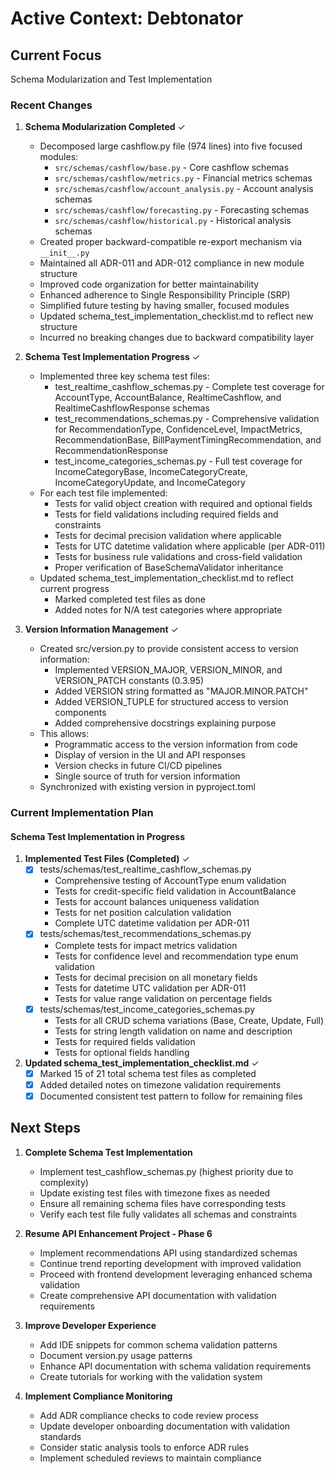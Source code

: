 # Active Context: Debtonator

## Current Focus
Schema Modularization and Test Implementation


### Recent Changes
1. **Schema Modularization Completed** ✓
   - Decomposed large cashflow.py file (974 lines) into five focused modules:
     * `src/schemas/cashflow/base.py` - Core cashflow schemas
     * `src/schemas/cashflow/metrics.py` - Financial metrics schemas
     * `src/schemas/cashflow/account_analysis.py` - Account analysis schemas
     * `src/schemas/cashflow/forecasting.py` - Forecasting schemas
     * `src/schemas/cashflow/historical.py` - Historical analysis schemas
   - Created proper backward-compatible re-export mechanism via `__init__.py`
   - Maintained all ADR-011 and ADR-012 compliance in new module structure
   - Improved code organization for better maintainability
   - Enhanced adherence to Single Responsibility Principle (SRP)
   - Simplified future testing by having smaller, focused modules
   - Updated schema_test_implementation_checklist.md to reflect new structure
   - Incurred no breaking changes due to backward compatibility layer

2. **Schema Test Implementation Progress** ✓
   - Implemented three key schema test files:
     * test_realtime_cashflow_schemas.py - Complete test coverage for AccountType, AccountBalance, RealtimeCashflow, and RealtimeCashflowResponse schemas
     * test_recommendations_schemas.py - Comprehensive validation for RecommendationType, ConfidenceLevel, ImpactMetrics, RecommendationBase, BillPaymentTimingRecommendation, and RecommendationResponse
     * test_income_categories_schemas.py - Full test coverage for IncomeCategoryBase, IncomeCategoryCreate, IncomeCategoryUpdate, and IncomeCategory
   - For each test file implemented:
     * Tests for valid object creation with required and optional fields
     * Tests for field validations including required fields and constraints
     * Tests for decimal precision validation where applicable
     * Tests for UTC datetime validation where applicable (per ADR-011)
     * Tests for business rule validations and cross-field validation
     * Proper verification of BaseSchemaValidator inheritance
   - Updated schema_test_implementation_checklist.md to reflect current progress
     * Marked completed test files as done
     * Added notes for N/A test categories where appropriate

3. **Version Information Management** ✓
   - Created src/version.py to provide consistent access to version information:
     * Implemented VERSION_MAJOR, VERSION_MINOR, and VERSION_PATCH constants (0.3.95)
     * Added VERSION string formatted as "MAJOR.MINOR.PATCH" 
     * Added VERSION_TUPLE for structured access to version components
     * Added comprehensive docstrings explaining purpose
   - This allows:
     * Programmatic access to the version information from code
     * Display of version in the UI and API responses
     * Version checks in future CI/CD pipelines
     * Single source of truth for version information
   - Synchronized with existing version in pyproject.toml

### Current Implementation Plan 

#### Schema Test Implementation in Progress
1. **Implemented Test Files (Completed)** ✓
   - [x] tests/schemas/test_realtime_cashflow_schemas.py
     * Comprehensive testing of AccountType enum validation
     * Tests for credit-specific field validation in AccountBalance
     * Tests for account balances uniqueness validation
     * Tests for net position calculation validation
     * Complete UTC datetime validation per ADR-011
   - [x] tests/schemas/test_recommendations_schemas.py
     * Complete tests for impact metrics validation
     * Tests for confidence level and recommendation type enum validation
     * Tests for decimal precision on all monetary fields
     * Tests for datetime UTC validation per ADR-011
     * Tests for value range validation on percentage fields
   - [x] tests/schemas/test_income_categories_schemas.py
     * Tests for all CRUD schema variations (Base, Create, Update, Full)
     * Tests for string length validation on name and description
     * Tests for required fields validation
     * Tests for optional fields handling

2. **Updated schema_test_implementation_checklist.md** ✓
   - [x] Marked 15 of 21 total schema test files as completed
   - [x] Added detailed notes on timezone validation requirements
   - [x] Documented consistent test pattern to follow for remaining files

## Next Steps
1. **Complete Schema Test Implementation**
   - Implement test_cashflow_schemas.py (highest priority due to complexity)
   - Update existing test files with timezone fixes as needed
   - Ensure all remaining schema files have corresponding tests
   - Verify each test file fully validates all schemas and constraints

2. **Resume API Enhancement Project - Phase 6**
   - Implement recommendations API using standardized schemas
   - Continue trend reporting development with improved validation
   - Proceed with frontend development leveraging enhanced schema validation
   - Create comprehensive API documentation with validation requirements

3. **Improve Developer Experience**
   - Add IDE snippets for common schema validation patterns
   - Document version.py usage patterns
   - Enhance API documentation with schema validation requirements
   - Create tutorials for working with the validation system

4. **Implement Compliance Monitoring**
   - Add ADR compliance checks to code review process
   - Update developer onboarding documentation with validation standards
   - Consider static analysis tools to enforce ADR rules
   - Implement scheduled reviews to maintain compliance
